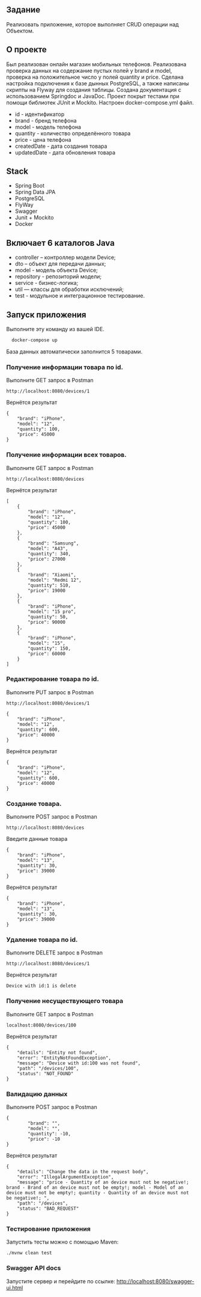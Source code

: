 ## Задание
Реализовать приложение, которое выполняет CRUD операции над Объектом.

## О проекте
Был реализован онлайн магазин мобильных телефонов. Реализована проверка данных на содержание пустых полей у brand и model, проверка на положительное число у полей quantity и price. Сделана настройка подключения к базе дынных PostgreSQL, а также написаны скрипты на Flyway для создания таблицы. Создана документация с использованием Springdoc и JavaDoc. Проект покрыт тестами при помощи библиотек JUnit и Mockito. Настроен docker-compose.yml файл.
- id - идентификатор
- brand - бренд телефона
- model - модель телефона
- quantity - количество определённого товара
- price - цена телефона
- createdDate - дата создания товара
- updatedDate - дата обновления товара

## Stack
- Spring Boot
- Spring Data JPA
- PostgreSQL
- FlyWay
- Swagger
- Junit + Mockito
- Docker

## Включает 6 каталогов Java
- controller – контроллер модели Device;
- dto – объект для передачи данных;
- model - модель объекта Device;
- repository - репозиторий модели;
- service - бизнес-логика;
- util — классы для обработки исключений;
- test - модульное и интеграционное тестирование.

## Запуск приложения
Выполните эту команду из вашей IDE.
```bash
  docker-compose up
```
База данных автоматически заполнится 5 товарами.

### Получение информации товара по id.
Выполните GET запрос в Postman
```
http://localhost:8080/devices/1
```
Вернётся результат
```
{
    "brand": "iPhone",
    "model": "12",
    "quantity": 100,
    "price": 45000
}
```

### Получение информации всех товаров.
Выполните GET запрос в Postman
```
http://localhost:8080/devices
```
Вернётся результат
```
[
    {
        "brand": "iPhone",
        "model": "12",
        "quantity": 100,
        "price": 45000
    },
    {
        "brand": "Samsung",
        "model": "A43",
        "quantity": 340,
        "price": 27000
    },
    {
        "brand": "Xiaomi",
        "model": "Redmi 12",
        "quantity": 510,
        "price": 19000
    },
    {
        "brand": "iPhone",
        "model": "15 pro",
        "quantity": 50,
        "price": 90000
    },
    {
        "brand": "iPhone",
        "model": "15",
        "quantity": 150,
        "price": 60000
    }
]
```

### Редактирование товара по id.
Выполните PUT запрос в Postman
```
http://localhost:8080/devices/1
```
```
{
    "brand": "iPhone",
    "model": "12",
    "quantity": 600,
    "price": 40000
}
```

Вернётся результат
```
{
    "brand": "iPhone",
    "model": "12",
    "quantity": 600,
    "price": 40000
}
```

### Создание товара.
Выполните POST запрос в Postman
```
http://localhost:8080/devices
```
Введите данные товара
```
{
    "brand": "iPhone",
    "model": "13",
    "quantity": 30,
    "price": 39000
}
```

Вернётся результат
```
{
    "brand": "iPhone",
    "model": "13",
    "quantity": 30,
    "price": 39000
}
```

### Удаление товара по id.
Выполните DELETE запрос в Postman
```
http://localhost:8080/devices/1
```
Вернётся результат
```
Device with id:1 is delete
```

### Получение несуществующего товара
Выполните GET запрос в Postman
```
localhost:8080/devices/100
```
Вернётся результат 
```
{
    "details": "Entity not found",
    "error": "EntityNotFoundException",
    "message": "Device with id:100 was not found",
    "path": "/devices/100",
    "status": "NOT_FOUND"
}
```

### Валидацию данных
Выполните POST запрос в Postman
```
{
        "brand": "",
        "model": "",
        "quantity": -10,
        "price": -10
}
```
Вернётся результат
```
{
    "details": "Change the data in the request body",
    "error": "IllegalArgumentException",
    "message": "price - Quantity of an device must not be negative!; brand - Brand of an device must not be empty!; model - Model of an device must not be empty!; quantity - Quantity of an device must not be negative!; ",
    "path": "/devices",
    "status": "BAD_REQUEST"
}
```


### Тестирование приложения
Запустить тесты можно с помощью Maven:
```
./mvnw clean test
```

### Swagger API docs
Запустите сервер и перейдите по ссылке: [http://localhost:8080/swagger-ui.html](http://localhost:8080/swagger-ui.html)
